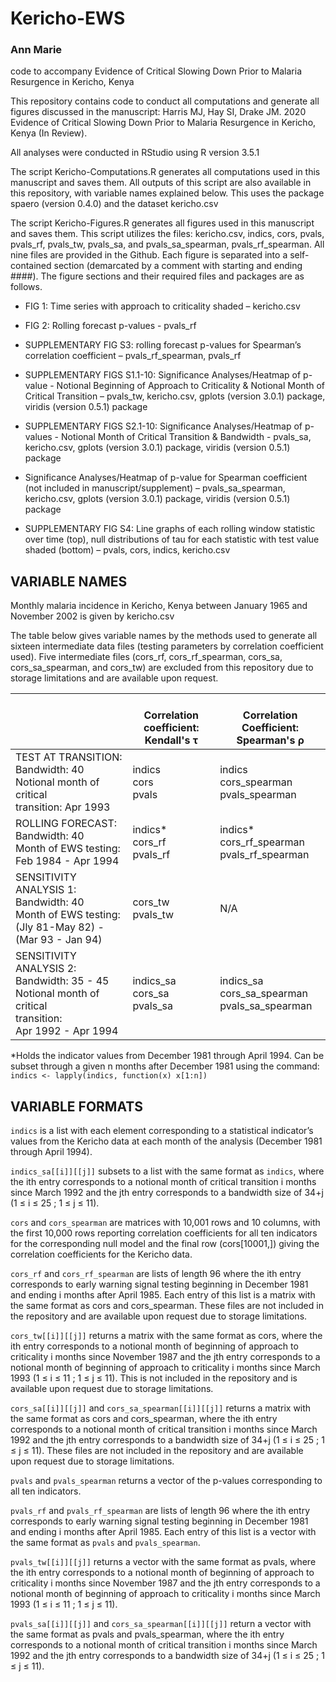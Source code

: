 # Kericho-EWS
### Ann Marie
code to accompany Evidence of Critical Slowing Down Prior to Malaria Resurgence in Kericho, Kenya

This repository contains code to conduct all computations and generate all figures discussed in the manuscript:
Harris MJ, Hay SI, Drake JM. 2020 Evidence of Critical Slowing Down Prior to Malaria Resurgence in Kericho, Kenya (In Review).

All analyses were conducted in RStudio using R version 3.5.1

The script Kericho-Computations.R generates all computations used in this manuscript and saves them. All outputs of this script are also available in this repository, with variable names explained below. This uses the package spaero (version 0.4.0) and the dataset kericho.csv

The script Kericho-Figures.R generates all figures used in this manuscript and saves them. This script utilizes the files: kericho.csv, indics, cors, pvals, pvals_rf, pvals_tw, pvals_sa, and pvals_sa_spearman, pvals_rf_spearman. All nine files are provided in the Github. Each figure is separated into a self-contained section (demarcated by a comment with starting and ending ####). The figure sections and their required files and packages are as follows.

*	FIG 1: Time series with approach to criticality shaded – kericho.csv

*	FIG 2: Rolling forecast p-values - pvals_rf

*	SUPPLEMENTARY FIG S3: rolling forecast p-values for Spearman’s correlation coefficient – pvals_rf_spearman, pvals_rf

*	SUPPLEMENTARY FIGS S1.1-10: Significance Analyses/Heatmap of p-value - Notional Beginning of Approach to Criticality & Notional Month of Critical Transition – pvals_tw, kericho.csv, gplots (version 3.0.1) package, viridis (version 0.5.1) package

*	SUPPLEMENTARY FIGS S2.1-10: Significance Analyses/Heatmap of p-values  - Notional Month of Critical Transition & Bandwidth - pvals_sa, kericho.csv, gplots (version 3.0.1) package, viridis (version 0.5.1) package

*	Significance Analyses/Heatmap of p-value for Spearman coefficient (not included in manuscript/supplement) – pvals_sa_spearman, kericho.csv, gplots (version 3.0.1) package, viridis (version 0.5.1) package

*	SUPPLEMENTARY FIG S4: Line graphs of each rolling window statistic over time (top), null distributions of tau for each statistic with test value shaded (bottom) – pvals, cors, indics, kericho.csv

## VARIABLE NAMES

Monthly malaria incidence in Kericho, Kenya between January 1965 and November 2002 is given by kericho.csv

The table below gives variable names by the methods used to generate all sixteen intermediate data files (testing parameters by correlation coefficient used). Five intermediate files (cors_rf, cors_rf_spearman, cors_sa, cors_sa_spearman, and cors_tw) are excluded from this repository due to storage limitations and are available upon request.

|                                                                                                                  | <br>Correlation coefficient:<br>Kendall's τ | <br>Correlation Coefficient:<br>Spearman's ρ       |
|------------------------------------------------------------------------------------------------------------------|----------------------------------------------|----------------------------------------------------|
| TEST AT TRANSITION:<br>Bandwidth: 40<br>Notional month of critical<br>transition: Apr 1993                       | indics<br>cors<br>pvals<br>                  | indics<br>cors_spearman<br>pvals_spearman          |
| ROLLING FORECAST:<br>Bandwidth: 40<br>Month of EWS testing: <br>Feb 1984 - Apr 1994                              | indics*<br>cors_rf<br>pvals_rf               | indics*<br>cors_rf_spearman<br>pvals_rf_spearman   |
| SENSITIVITY ANALYSIS 1:<br>Bandwidth: 40<br>Month of EWS testing: <br>(Jly 81-May 82) - (Mar 93 - Jan 94)                              | cors_tw<br>pvals_tw               | N/A   |
| SENSITIVITY ANALYSIS 2:<br>Bandwidth: 35 - 45<br>Notional month of critical<br>transition: <br>Apr 1992 - Apr 1994 | indics_sa<br>cors_sa<br>pvals_sa<br>         | indics_sa<br>cors_sa_spearman<br>pvals_sa_spearman |


*Holds the indicator values from December 1981 through April 1994. Can be subset through a given n months after December 1981 using the command:
```indics <- lapply(indics, function(x) x[1:n]) ```

## VARIABLE FORMATS
```indics``` is a list with each element corresponding to a statistical indicator’s values from the Kericho data at each month of the analysis (December 1981 through April 1994). 

```indics_sa[[i]][[j]]``` subsets to a list with the same format as ```indics```, where the ith entry corresponds to a notional month of critical transition i months since March 1992 and the jth entry corresponds to a bandwidth size of 34+j (1 ≤ i ≤ 25 ; 1 ≤ j ≤ 11).

```cors``` and ```cors_spearman``` are matrices with 10,001 rows and 10 columns, with the first 10,000 rows reporting correlation coefficients for all ten indicators for the corresponding null model and the final row (cors[10001,]) giving the correlation coefficients for the Kericho data. 

```cors_rf``` and ```cors_rf_spearman``` are lists of length 96 where the ith entry corresponds to early warning signal testing beginning in December 1981 and ending i months after April 1985. Each entry of this list is a matrix with the same format as cors and cors_spearman. These files are not included in the repository and are available upon request due to storage limitations. 

```cors_tw[[i]][[j]]``` returns a matrix with the same format as cors, where the ith entry corresponds to a notional month of beginning of approach to criticality i months since November 1987 and the jth entry corresponds to a notional month of beginning of approach to criticality i months since March 1993 (1 ≤ i ≤ 11 ; 1 ≤ j ≤ 11). This is not included in the repository and is available upon request due to storage limitations.

```cors_sa[[i]][[j]]``` and ```cors_sa_spearman[[i]][[j]]``` returns a matrix with the same format as cors and cors_spearman, where the ith entry corresponds to a notional month of critical transition  i months since March 1992 and the jth entry corresponds to a bandwidth size of 34+j (1 ≤ i ≤ 25 ; 1 ≤ j ≤ 11). These files are not included in the repository and are available upon request due to storage limitations. 

```pvals``` and ```pvals_spearman``` returns a vector of the p-values corresponding to all ten indicators.

```pvals_rf``` and ```pvals_rf_spearman``` are lists of length 96 where the ith entry corresponds to early warning signal testing beginning in December 1981 and ending i months after April 1985. Each entry of this list is a vector with the same format as ```pvals``` and ```pvals_spearman```.

```pvals_tw[[i]][[j]]``` returns a vector with the same format as pvals, where the ith entry corresponds to a notional month of beginning of approach to criticality i months since November 1987 and the jth entry corresponds to a notional month of beginning of approach to criticality i months since March 1993 (1 ≤ i ≤ 11 ; 1 ≤ j ≤ 11).

```pvals_sa[[i]][[j]]``` and ```cors_sa_spearman[[i]][[j]]``` return a vector with the same format as pvals and pvals_spearman, where the ith entry corresponds to a notional month of critical transition  i months since March 1992 and the jth entry corresponds to a bandwidth size of 34+j (1 ≤ i ≤ 25 ; 1 ≤ j ≤ 11).


